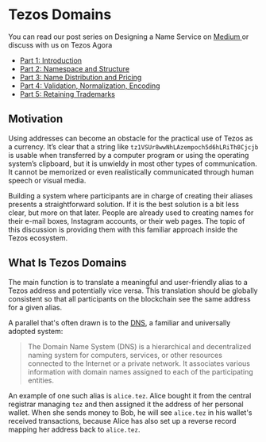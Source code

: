# Tezos Domains

You can read our post series on Designing a Name Service on [Medium ](https://medium.com/tezos-name-service)or discuss with us on Tezos Agora

* [Part 1: Introduction](https://forum.tezosagora.org/t/designing-a-name-service-part-1-introduction/1874)
* [Part 2: Namespace and Structure](https://forum.tezosagora.org/t/designing-a-name-service-part-2-namespace-and-structure/1901)
* [Part 3: Name Distribution and Pricing](https://forum.tezosagora.org/t/designing-a-name-service-part-3-name-distribution-and-pricing/1914)
* [Part 4: Validation, Normalization, Encoding](https://forum.tezosagora.org/t/designing-a-name-service-part-4-validation-normalization-encoding/1915)
* [Part 5: Retaining Trademarks](https://forum.tezosagora.org/t/designing-a-name-service-part-5-retaining-trademarks/1931)

## Motivation

Using addresses can become an obstacle for the practical use of Tezos as a currency. It’s clear that a string like `tz1VSUr8wwNhLAzempoch5d6hLRiTh8Cjcjb` is usable when transferred by a computer program or using the operating system’s clipboard, but it is unwieldy in most other types of communication. It cannot be memorized or even realistically communicated through human speech or visual media.

Building a system where participants are in charge of creating their aliases presents a straightforward solution. If it is the best solution is a bit less clear, but more on that later. People are already used to creating names for their e-mail boxes, Instagram accounts, or their web pages. The topic of this discussion is providing them with this familiar approach inside the Tezos ecosystem.

## What Is Tezos Domains

The main function is to translate a meaningful and user-friendly alias to a Tezos address and potentially vice versa. This translation should be globally consistent so that all participants on the blockchain see the same address for a given alias.

A parallel that's often drawn is to the [DNS](https://en.wikipedia.org/wiki/Domain_Name_System), a familiar and universally adopted system:

> The Domain Name System \(DNS\) is a hierarchical and decentralized naming system for computers, services, or other resources connected to the Internet or a private network. It associates various information with domain names assigned to each of the participating entities.

An example of one such alias is `alice.tez`. Alice bought it from the central registrar managing `tez` and then assigned it the address of her personal wallet. When she sends money to Bob, he will see `alice.tez` in his wallet's received transactions, because Alice has also set up a reverse record mapping her address back to `alice.tez`.

